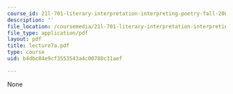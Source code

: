 ```yaml
---
course_id: 21l-701-literary-interpretation-interpreting-poetry-fall-2003
description: ''
file_location: /coursemedia/21l-701-literary-interpretation-interpreting-poetry-fall-2003/b4dbc84e9cf3553543a4c00788c31aef_lecture7a.pdf
file_type: application/pdf
layout: pdf
title: lecture7a.pdf
type: course
uid: b4dbc84e9cf3553543a4c00788c31aef

---
```

None